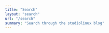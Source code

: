 ```yaml
---
title: "Search"
layout: "search"
url: "/search"
summary: "Search through the studiolinux blog"
---
```

